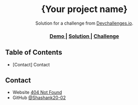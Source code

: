 <!-- Please update value in the {}  -->

<h1 align="center">{Your project name}</h1>

<div align="center">
   Solution for a challenge from  <a href="http://devchallenges.io" target="_blank">Devchallenges.io</a>.
</div>

<div align="center">
  <h3>
    <a href="https://404-not-found-master-kohl-pi.vercel.app/">
      Demo
    </a>
    <span> | </span>
    <a href="https://github.com/shashank20-02/404-not-found-master/edit/master/README.md">
      Solution
    </a>
    <span> | </span>
    <a href="https://devchallenges.io/challenges/wBunSb7FPrIepJZAg0sY">
      Challenge
    </a>
  </h3>
</div>

<!-- TABLE OF CONTENTS -->

## Table of Contents

- [Contact] Contact

## Contact

- Website [404 Not Found](https://404-not-found-master-kohl-pi.vercel.app/)
- GitHub [@Shashank20-02](https://github.com/shashank20-02/404-not-found-master)
